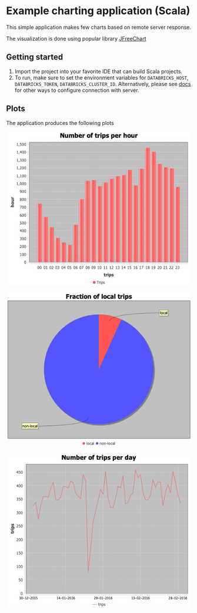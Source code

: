 # Example charting application (Scala)

This simple application makes few charts based on remote server response.

The visualization is done using popular library [JFreeChart](https://www.jfree.org/jfreechart/)


## Getting started

1. Import the project into your favorite IDE that can build Scala projects.
2. To run, make sure to set the environment variables for `DATABRICKS_HOST`,
`DATABRICKS_TOKEN`, `DATABRICKS_CLUSTER_ID`.
Alternatively, please see [docs](https://docs.databricks.com/en/dev-tools/databricks-connect-ref.html#set-up-the-client)
for other ways to configure connection with server.

## Plots

The application produces the following plots

![Number of trips per hour](/scala/Charts/pics/trips_by_hour.png)

![Fraction of local trips](/scala/Charts/pics/localtrips.png)

![Number of trips per day](/scala/Charts/pics/trips_per_day.png)
